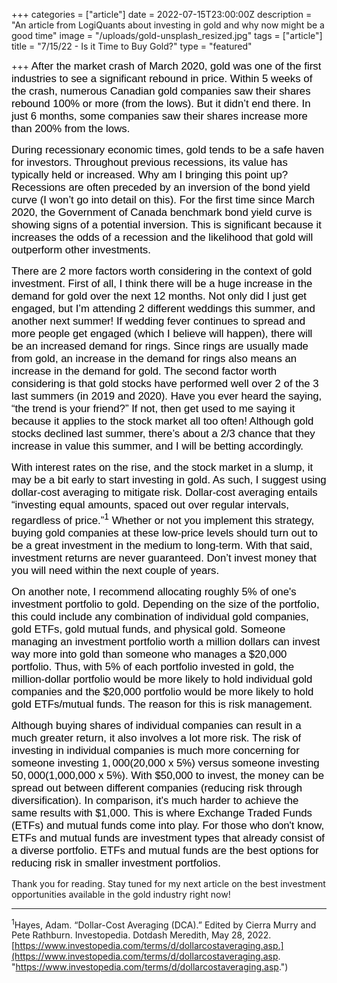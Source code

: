+++
categories = ["article"]
date = 2022-07-15T23:00:00Z
description = "An article from LogiQuants about investing in gold and why now might be a good time"
image = "/uploads/gold-unsplash_resized.jpg"
tags = ["article"]
title = "7/15/22 - Is it Time to Buy Gold?"
type = "featured"

+++
<span style="color:black"><span style="font-family:Arial; font-size:1.2em;">After the market crash of March 2020, gold was one of the first industries to see a significant rebound in price. Within 5 weeks of the crash, numerous Canadian gold companies saw their shares rebound 100% or more (from the lows). But it didn’t end there. In just 6 months, some companies saw their shares increase more than 200% from the lows.</span></span>

<span style="color:black"><span style="font-family:Arial; font-size:1.2em;">During recessionary economic times, gold tends to be a safe haven for investors. Throughout previous recessions, its value has typically held or increased. Why am I bringing this point up? Recessions are often preceded by an inversion of the bond yield curve (I won’t go into detail on this). For the first time since March 2020, the Government of Canada benchmark bond yield curve is showing signs of a potential inversion. This is significant because it increases the odds of a recession and the likelihood that gold will outperform other investments.</span></span>

<span style="color:black"><span style="font-family:Arial; font-size:1.2em;">There are 2 more factors worth considering in the context of gold investment. First of all, I think there will be a huge increase in the demand for gold over the next 12 months. Not only did I just get engaged, but I’m attending 2 different weddings this summer, and another next summer! If wedding fever continues to spread and more people get engaged (which I believe will happen), there will be an increased demand for rings. Since rings are usually made from gold, an increase in the demand for rings also means an increase in the demand for gold. The second factor worth considering is that gold stocks have performed well over 2 of the 3 last summers (in 2019 and 2020). Have you ever heard the saying, “the trend is your friend?” If not, then get used to me saying it because it applies to the stock market all too often! Although gold stocks declined last summer, there’s about a 2/3 chance that they increase in value this summer, and I will be betting accordingly.</span></span>

<span style="color:black"><span style="font-family:Arial; font-size:1.2em;">With interest rates on the rise, and the stock market in a slump, it may be a bit early to start investing in gold. As such, I suggest using dollar-cost averaging to mitigate risk. Dollar-cost averaging entails “investing equal amounts, spaced out over regular intervals, regardless of price.”<sup>1</sup> Whether or not you implement this strategy, buying gold companies at these low-price levels should turn out to be a great investment in the medium to long-term. With that said, investment returns are never guaranteed. Don’t invest money that you will need within the next couple of years.</span></span>

<span style="color:black"><span style="font-family:Arial; font-size:1.2em;">On another note, I recommend allocating roughly 5% of one's investment portfolio to gold. Depending on the size of the portfolio, this could include any combination of individual gold companies, gold ETFs, gold mutual funds, and physical gold. Someone managing an investment portfolio worth a million dollars can invest way more into gold than someone who manages a $20,000 portfolio. Thus, with 5% of each portfolio invested in gold, the million-dollar portfolio would be more likely to hold individual gold companies and the $20,000 portfolio would be more likely to hold gold ETFs/mutual funds. The reason for this is risk management.</span></span>

<span style="color:black"><span style="font-family:Arial; font-size:1.2em;">Although buying shares of individual companies can result in a much greater return, it also involves a lot more risk. The risk of investing in individual companies is much more concerning for someone investing $1,000 ($20,000 x 5%) versus someone investing $50,000 ($1,000,000 x 5%). With $50,000 to invest, the money can be spread out between different companies (reducing risk through diversification). In comparison, it's much harder to achieve the same results with $1,000. This is where Exchange Traded Funds (ETFs) and mutual funds come into play. For those who don't know, ETFs and mutual funds are investment types that already consist of a diverse portfolio. ETFs and mutual funds are the best options for reducing risk in smaller investment portfolios.</span></span>

Thank you for reading. Stay tuned for my next article on the best investment opportunities available in the gold industry right now!

***

<sup>1</sup>Hayes, Adam. “Dollar-Cost Averaging (DCA).” Edited by Cierra Murry and Pete Rathburn. Investopedia. Dotdash Meredith, May 28, 2022. [https://www.investopedia.com/terms/d/dollarcostaveraging.asp.](https://www.investopedia.com/terms/d/dollarcostaveraging.asp. "https://www.investopedia.com/terms/d/dollarcostaveraging.asp.")